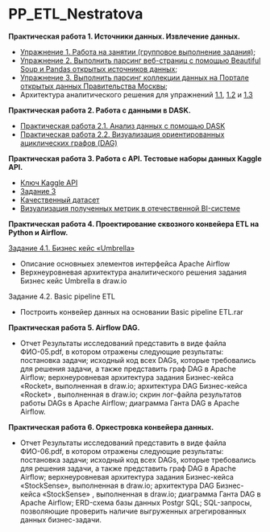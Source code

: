 # PP_ETL_Nestratova
**Практическая работа 1. Источники данных. Извлечение данных.**

- [Упражнение 1. Работа на занятии (групповое выполнение задания)](https://github.com/nestratovaam/PP_ETL_Nestratova/blob/main/PR_1/%D0%9F%D0%A0_1_%D1%83%D0%BF%D1%80_1_%D0%9D%D0%B5%D1%81%D1%82%D1%80%D0%B0%D1%82%D0%BE%D0%B2%D0%B0.ipynb);  
- [Упражнение 2. Выполнить парсинг веб-страниц с помощью Beautiful Soup и Pandas открытых источников данных](https://github.com/nestratovaam/PP_ETL_Nestratova/blob/main/PR_1/%D0%9F%D0%A0_1_%D1%83%D0%BF%D1%80_2_%D0%9D%D0%B5%D1%81%D1%82%D1%80%D0%B0%D1%82%D0%BE%D0%B2%D0%B0.ipynb);
- [Упражнение 3. Выполнить парсинг коллекции данных на Портале открытых данных Правительства Москвы](https://github.com/nestratovaam/PP_ETL_Nestratova/blob/main/PR_1/%D0%9F%D0%A0_1_%D1%83%D0%BF%D1%80_3_%D0%9D%D0%B5%D1%81%D1%82%D1%80%D0%B0%D1%82%D0%BE%D0%B2%D0%B0.ipynb);
- Архитектура аналитического решения для упражнений [1.1](https://github.com/nestratovaam/PP_ETL_Nestratova/blob/main/PR_1/%D0%9F%D0%A0_1_%D1%83%D0%BF%D1%80_3_%D0%9D%D0%B5%D1%81%D1%82%D1%80%D0%B0%D1%82%D0%BE%D0%B2%D0%B0.ipynb), [1.2](https://github.com/nestratovaam/PP_ETL_Nestratova/blob/main/PR_1/%D0%9F%D1%80_1_2%D0%90%D1%80%D1%85%D0%B8%D1%82%D0%B5%D0%BA%D1%82%D1%83%D1%80%D0%B0_%D0%9D%D0%B5%D1%81%D1%82%D1%80%D0%B0%D1%82%D0%BE%D0%B2%D0%B0.png) и [1.3](https://github.com/nestratovaam/PP_ETL_Nestratova/blob/main/PR_1/%D0%9F%D1%80_1_3%D0%90%D1%80%D1%85%D0%B8%D1%82%D0%B5%D0%BA%D1%82%D1%83%D1%80%D0%B0_%D0%9D%D0%B5%D1%81%D1%82%D1%80%D0%B0%D1%82%D0%BE%D0%B2%D0%B0.png)
  
**Практическая работа 2. Работа с данными в DASK.**
  - [Практическая работа 2.1. Анализ данных с помощью DASK](https://github.com/nestratovaam/PP_ETL_Nestratova/blob/main/PR_2/%D0%9F%D0%A0_2_%D0%9D%D0%B5%D1%81%D1%82%D1%80%D0%B0%D1%82%D0%BE%D0%B2%D0%B0.ipynb)
  - [Практическая работа 2.2. Визуализация ориентированных ациклических графов (DAG)](https://github.com/nestratovaam/PP_ETL_Nestratova/blob/main/PR_2/mydask.png)

**Практическая работа 3. Работа с API. Тестовые наборы данных Kaggle API.**

  - [Ключ Kaggle API](https://github.com/nestratovaam/PP_ETL_Nestratova/blob/main/PR3/kaggle.json)
  - [Задание 3](https://github.com/nestratovaam/PP_ETL_Nestratova/blob/main/PR3/%D0%9F%D0%A03_%D0%9D%D0%B5%D1%81%D1%82%D1%80%D0%B0%D1%82%D0%BE%D0%B2%D0%B0.ipynb)
  - [Качественный датасет](https://github.com/nestratovaam/PP_ETL_Nestratova/blob/main/PR3/clear.xlsx)
  - [Визуализация полученных метрик в отечественной BI-системе](https://datalens.yandex/dl4o9m4qksai1)


**Практическая работа 4. Проектирование сквозного конвейера ETL на Python и Airflow.**

[Задание 4.1. Бизнес кейс «Umbrella»](https://github.com/nestratovaam/PP_ETL_Nestratova/blob/main/PR_4/%D0%9D%D0%B5%D1%81%D1%82%D1%80%D0%B0%D1%82%D0%BE%D0%B2%D0%B0%D0%90%D0%9C-4.pdf)
  - Описание основныех элементов интерфейса Apache Airflow
  - Верхнеуровневая архитектура аналитического решения задания Бизнес кейс Umbrella в draw.io

Задание 4.2. Basic pipeline ETL
  - Построить конвейер данных на основании Basic pipeline ETL.rar


**Практическая работа 5. Airflow DAG.**

  - Отчет
Результаты исследований представить в виде файла ФИО-05.pdf, в котором отражены следующие результаты:
постановка задачи;
исходный код всех DAGs, которые требовались для решения задачи, а также представить граф DAG в Apache Airflow;
верхнеуровневая архитектура задания Бизнес-кейса «Rocket», выполненная в draw.io;
архитектура DAG Бизнес-кейса «Rocket» , выполненная в draw.io;
скрин лог-файла результатов работы DAGs в Apache Airflow;
диаграмма Ганта DAG в Apache Airflow.

**Практическая работа 6. Оркестровка конвейера данных.**

  - Отчет
Результаты исследований представить в виде файла ФИО-06.pdf, в котором отражены следующие результаты:
постановка задачи;
исходный код всех DAGs, которые требовались для решения задачи, а также представить граф DAG в Apache Airflow;
верхнеуровневая архитектура задания Бизнес-кейса «StockSense», выполненная в draw.io;
архитектура DAG Бизнес-кейса «StockSense» , выполненная в draw.io;
диаграмма Ганта DAG в Apache Airflow;
ERD-схема базы данных Postgr SQL;
SQL-запросы, позволяющие проверить наличие выгруженных агрегированных данных бизнес-задачи.

